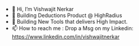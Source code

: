 - 👋 Hi, I’m Vishwajit Nerkar
- 👀 Building Deductions Product @ HighRadius
- 🌱 Building New Tools that delivers High Impact.
- 📫 How to reach me : Drop a Msg on my Linkedin: https://www.linkedin.com/in/vishwajitnerkar

